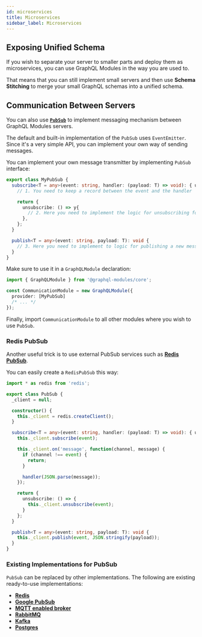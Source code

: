 ```yaml
---
id: microservices
title: Microservices
sidebar_label: Microservices
---
```


## Exposing Unified Schema

If you wish to separate your server to smaller parts and deploy them as microservices, you can use GraphQL Modules in the way you are used to.

That means that you can still implement small servers and then use **Schema Stitching** to merge your small GraphQL schemas into a unified schema.

## Communication Between Servers

You can also use **[`PubSub`](https://www.apollographql.com/docs/apollo-server/features/subscriptions.html#PubSub-Implementations)** to implement messaging mechanism between GraphQL Modules servers.

The default and built-in implementation of the `PubSub` uses `EventEmitter`.
Since it's a very simple API, you can implement your own way of sending messages.

You can implement your own message transmitter by implementing `PubSub` interface:

```typescript
export class MyPubSub {
  subscribe<T = any>(event: string, handler: (payload: T) => void): { unsubscribe: () => void } {
    // 1. You need to keep a record between the event and the handler

    return {
      unsubscribe: () => y{
        // 2. Here you need to implement the logic for unsubscribing for the event
      },
    };
  }

  publish<T = any>(event: string, payload: T): void {
    // 3. Here you need to implement to logic for publishing a new message
  }
}
```

Make sure to use it in a `GraphQLModule` declaration:

```typescript
import { GraphQLModule } from '@graphql-modules/core';

const CommunicationModule = new GraphQLModule({
  provider: [MyPubSub]
  /* ... */
});
```

Finally, import `CommunicationModule` to all other modules where you wish to use `PubSub`.

### Redis PubSub

Another useful trick is to use external PubSub services such as **[Redis PubSub](https://redis.io/topics/pubsub)**.

You can easily create a `RedisPubSub` this way:

```typescript
import * as redis from 'redis';

export class PubSub {
  _client = null;

  constructor() {
    this._client = redis.createClient();
  }

  subscribe<T = any>(event: string, handler: (payload: T) => void): { unsubscribe: () => void } {
    this._client.subscribe(event);

    this._client.on('message', function(channel, message) {
      if (channel !== event) {
        return;
      }

      handler(JSON.parse(message));
    });

    return {
      unsubscribe: () => {
        this._client.unsubscribe(event);
      }
    };
  }

  publish<T = any>(event: string, payload: T): void {
    this._client.publish(event, JSON.stringify(payload));
  }
}
```

### Existing Implementations for PubSub

`PubSub` can be replaced by other implementations.
The following are existing ready-to-use implementations:

- **[Redis](https://github.com/davidyaha/graphql-redis-subscriptions)**
- **[Google PubSub](https://github.com/axelspringer/graphql-google-pubsub)**
- **[MQTT enabled broker](https://github.com/davidyaha/graphql-mqtt-subscriptions)**
- **[RabbitMQ](https://github.com/cdmbase/graphql-rabbitmq-subscriptions)**
- **[Kafka](https://github.com/ancashoria/graphql-kafka-subscriptions)**
- **[Postgres](https://github.com/GraphQLCollege/graphql-postgres-subscriptions)**
